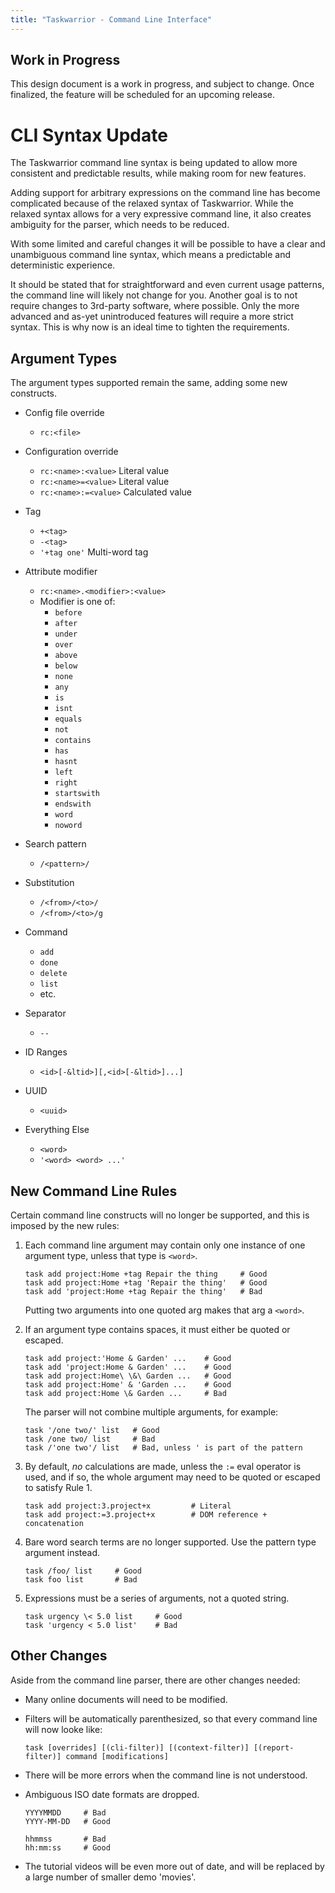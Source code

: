 ```yaml
---
title: "Taskwarrior - Command Line Interface"
---
```


## Work in Progress

This design document is a work in progress, and subject to change. Once finalized, the feature will be scheduled for an upcoming release.


# CLI Syntax Update

The Taskwarrior command line syntax is being updated to allow more consistent and predictable results, while making room for new features.

Adding support for arbitrary expressions on the command line has become complicated because of the relaxed syntax of Taskwarrior. While the relaxed syntax allows for a very expressive command line, it also creates ambiguity for the parser, which needs to be reduced.

With some limited and careful changes it will be possible to have a clear and unambiguous command line syntax, which means a predictable and deterministic experience.

It should be stated that for straightforward and even current usage patterns, the command line will likely not change for you. Another goal is to not require changes to 3rd-party software, where possible. Only the more advanced and as-yet unintroduced features will require a more strict syntax. This is why now is an ideal time to tighten the requirements.


## Argument Types

The argument types supported remain the same, adding some new constructs.

* Config file override
  * `rc:<file>`

* Configuration override
  * `rc:<name>:<value>` Literal value
  * `rc:<name>=<value>` Literal value
  * `rc:<name>:=<value>` Calculated value

* Tag
  * `+<tag>`
  * `-<tag>`
  * `'+tag one'` Multi-word tag

* Attribute modifier
  * `rc:<name>.<modifier>:<value>`
  * Modifier is one of:
    * `before`
    * `after`
    * `under`
    * `over`
    * `above`
    * `below`
    * `none`
    * `any`
    * `is`
    * `isnt`
    * `equals`
    * `not`
    * `contains`
    * `has`
    * `hasnt`
    * `left`
    * `right`
    * `startswith`
    * `endswith`
    * `word`
    * `noword`

* Search pattern
  * `/<pattern>/`

* Substitution
  * `/<from>/<to>/`
  * `/<from>/<to>/g`

* Command
  * `add`
  * `done`
  * `delete`
  * `list`
  * etc.

* Separator
  * `--`

* ID Ranges
  * `<id>[-&ltid>][,<id>[-&ltid>]...]`

* UUID
  * `<uuid>`

* Everything Else
  * `<word>`
  * `'<word> <word> ...'`


## New Command Line Rules

Certain command line constructs will no longer be supported, and this is imposed by the new rules:

1.  Each command line argument may contain only one instance of one argument type, unless that type is `<word>`.

        task add project:Home +tag Repair the thing     # Good
        task add project:Home +tag 'Repair the thing'   # Good
        task add 'project:Home +tag Repair the thing'   # Bad

    Putting two arguments into one quoted arg makes that arg a `<word>`.

2.  If an argument type contains spaces, it must either be quoted or escaped.

        task add project:'Home & Garden' ...    # Good
        task add 'project:Home & Garden' ...    # Good
        task add project:Home\ \&\ Garden ...   # Good
        task add project:Home' & 'Garden ...    # Good
        task add project:Home \& Garden ...     # Bad

    The parser will not combine multiple arguments, for example:

        task '/one two/' list   # Good
        task /one two/ list     # Bad
        task /'one two'/ list   # Bad, unless ' is part of the pattern

3.  By default, *no* calculations are made, unless the `:=` eval operator is used, and if so, the whole argument may need to be quoted or escaped to satisfy Rule 1.

        task add project:3.project+x         # Literal
        task add project:=3.project+x        # DOM reference + concatenation

4.  Bare word search terms are no longer supported.
    Use the pattern type argument instead.

        task /foo/ list     # Good
        task foo list       # Bad

5.  Expressions must be a series of arguments, not a quoted string.

        task urgency \< 5.0 list     # Good
        task 'urgency < 5.0 list'    # Bad


## Other Changes

Aside from the command line parser, there are other changes needed:

-   Many online documents will need to be modified.

-   Filters will be automatically parenthesized, so that every command line will now looke like:

        task [overrides] [(cli-filter)] [(context-filter)] [(report-filter)] command [modifications]

-   There will be more errors when the command line is not understood.

-   Ambiguous ISO date formats are dropped.

        YYYYMMDD     # Bad
        YYYY-MM-DD   # Good

        hhmmss       # Bad
        hh:mm:ss     # Good

-   The tutorial videos will be even more out of date, and will be replaced by a large number of smaller demo 'movies'.
